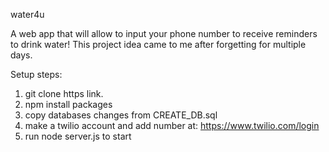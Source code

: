 water4u

A web app that will allow to input your phone number to receive reminders to drink water!
This project idea came to me after forgetting for multiple days.

Setup steps:
1. git clone https link.
2. npm install packages
3. copy databases changes from CREATE_DB.sql
4. make a twilio account and add number at: https://www.twilio.com/login
5. run node server.js to start
